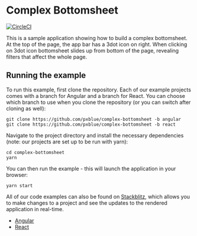 # Complex Bottomsheet
[![CircleCI](https://circleci.com/gh/pxblue/complex-bottomsheet/tree/react.svg?style=shield)](https://circleci.com/gh/pxblue/complex-bottomsheet/tree/react)

This is a sample application showing how to build a complex bottomsheet. At the top of the page, the app bar has a 3dot icon on right. When clicking on 3dot icon bottomsheet slides up from bottom of the page, revealing filters that affect the whole page.

## Running the example
To run this example, first clone the repository. Each of our example projects comes with a branch for Angular and a branch for React. You can choose which branch to use when you clone the repository (or you can switch after cloning as well):

```
git clone https://github.com/pxblue/complex-bottomsheet -b angular
git clone https://github.com/pxblue/complex-bottomsheet -b react
```

Navigate to the project directory and install the necessary dependencies (note: our projects are set up to be run with yarn):

```
cd complex-bottomsheet
yarn
```

You can then run the example - this will launch the application in your browser:
```
yarn start
```

All of our code examples can also be found on [Stackblitz](http://www.stackblitz.com/@px-blue), which allows you to make changes to a project and see the updates to the rendered application in real-time.
- [Angular](https://stackblitz.com/edit/pxblue-complex-bottomsheet-angular)
- [React](https://stackblitz.com/edit/pxblue-complex-bottomsheet-react)
